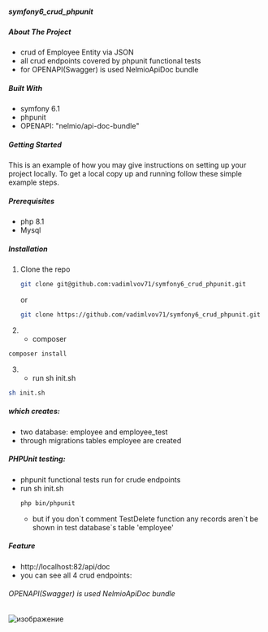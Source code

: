 #####  symfony6_crud_phpunit
##### About The Project 
* crud of Employee Entity via JSON
* all crud endpoints covered by phpunit functional tests
* for OPENAPI(Swagger) is used NelmioApiDoc bundle


##### Built With

*  symfony 6.1
*  phpunit
*  OPENAPI: "nelmio/api-doc-bundle"

<!-- GETTING STARTED -->
##### Getting Started

This is an example of how you may give instructions on setting up your project locally.
To get a local copy up and running follow these simple example steps.

##### Prerequisites
* php 8.1
* Mysql

##### Installation

1. Clone the repo
   ```sh
   git clone git@github.com:vadimlvov71/symfony6_crud_phpunit.git
   ```
   or
    ```sh
   git clone https://github.com/vadimlvov71/symfony6_crud_phpunit.git
   ```
2. * composer
  ```sh
  composer install
  ```
3. * run sh init.sh
  ```sh
  sh init.sh
  ```
##### which creates:
* two database: employee and employee_test
* through migrations tables employee are created

##### PHPUnit testing:

* phpunit functional tests run for crude endpoints
* run sh init.sh
  ```sh
  php bin/phpunit
  ```
  * but if you don\`t comment TestDelete function any records aren\`t be shown in test database`s table 'employee'
##### Feature
* http://localhost:82/api/doc
* you can see all 4 crud endpoints:
  
###### OPENAPI(Swagger) is used NelmioApiDoc bundle
![изображение](https://github.com/vadimlvov71/symfony6_crud_phpunit/assets/57807117/d5b4e1ae-884a-4f7a-a9a9-89538c9f31f2)


